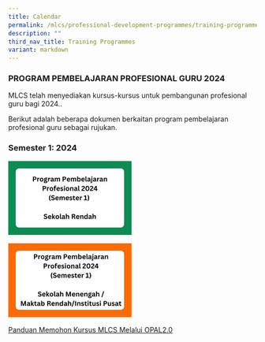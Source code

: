```yaml
---
title: Calendar
permalink: /mlcs/professional-development-programmes/training-programmes/calendar/
description: ""
third_nav_title: Training Programmes
variant: markdown
---
```

### **PROGRAM PEMBELAJARAN PROFESIONAL GURU 2024**

MLCS telah menyediakan kursus-kursus untuk pembangunan profesional guru bagi 2024..

Berikut adalah beberapa dokumen berkaitan program pembelajaran profesional guru sebagai rujukan.

### **Semester 1: 2024**

<p><a href="/files/MLCS_PD_2024__Semester_1____Objektif___Sinopsis__Rendah_.pdf">			
		<!--Comment: Image name and image location---> <img src="/images/001_kursus_sekolah_rendah.jpg" alt="Sekolah Rendah"></a>

</p><p><a href="/files/MLCS_PD_2024__Semester_1____Objektif___Sinopsis__MenMR___IP_.pdf">			
		<!--Comment: Image name and image location---> <img src="/images/001_kursus_sekolah_menengah.jpg" alt="Sekolah Menengah"></a>
		


 [Panduan Memohon Kursus MLCS Melalui OPAL2.0](/files/5-panduan-memohon-kursus-mlcs-melalui-portal-opal-2-0%20.pdf)</p>